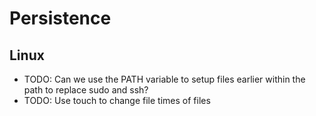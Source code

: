 # Persistence

## Linux
* TODO: Can we use the PATH variable to setup files earlier within the path to replace sudo and ssh? 
* TODO: Use touch to change file times of files